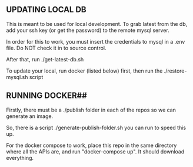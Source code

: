 ## UPDATING LOCAL DB ##
This is meant to be used for local development. To grab latest from the db, add your ssh key (or get the password) to the remote mysql server. 

In order for this to work, you must insert the credentials to mysql in a .env file. Do NOT check it in to source control.

After that, run ./get-latest-db.sh

To update your local, run docker (listed below) first, then run the ./restore-mysql.sh script



## RUNNING DOCKER##
Firstly, there must be a ./publish folder in each of the repos so we can generate an image.

So, there is a script ./generate-publish-folder.sh you can run to speed this up.

For the docker compose to work, place this repo in the same directory where all the APIs are, and run "docker-compose up". It should download everything.

